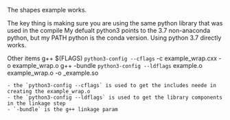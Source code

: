 The shapes example works.

The key thing is making sure you are using the same python library that was used in the compile
My defualt python3 points to the 3.7 non-anaconda python, but my PATH python is the conda version. Using python 3.7 directly works.

Other items
	g++ $(FLAGS) `python3-config --cflags` -c example_wrap.cxx -o example_wrap.o
	g++ -bundle `python3-config --ldflags` example.o example_wrap.o -o _example.so

	- the `python3-config --cflags` is used to get the includes neede in creating the example_wrap.o
	- the `python3-config --ldflags` is used to get the library components in the linkage step
	- `-bundle` is the g++ linkage param